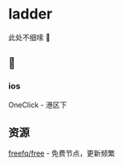 # ladder
此处不细嗦 🤫

## 🚀
### ios
OneClick - 港区下

## 资源
[freefq/free](https://github.com/freefq/free) - 免费节点，更新频繁